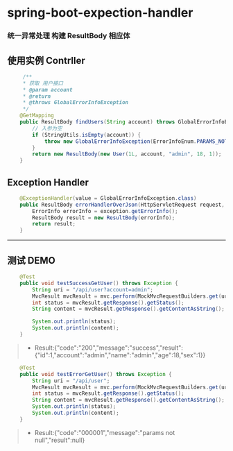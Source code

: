 # spring-boot-expection-handler

### 统一异常处理 构建 ResultBody 相应体

## 使用实例 Contrller

```java
     /**
     * 获取 用户接口
     * @param account
     * @return
     * @throws GlobalErrorInfoException
     */
    @GetMapping
    public ResultBody findUsers(String account) throws GlobalErrorInfoException {
        // 入参为空
        if (StringUtils.isEmpty(account)) {
            throw new GlobalErrorInfoException(ErrorInfoEnum.PARAMS_NOT_NULL);
        }
        return new ResultBody(new User(1L, account, "admin", 18, 1));
    }
```

## Exception Handler

```java
    @ExceptionHandler(value = GlobalErrorInfoException.class)
    public ResultBody errorHandlerOverJson(HttpServletRequest request, GlobalErrorInfoException exception) {
        ErrorInfo errorInfo = exception.getErrorInfo();
        ResultBody result = new ResultBody(errorInfo);
        return result;
    }
```
-----


## 测试 DEMO

```java
    @Test
    public void testSuccessGetUser() throws Exception {
        String uri = "/api/user?account=admin";
        MvcResult mvcResult = mvc.perform(MockMvcRequestBuilders.get(uri).accept(MediaType.APPLICATION_JSON)).andReturn();
        int status = mvcResult.getResponse().getStatus();
        String content = mvcResult.getResponse().getContentAsString();

        System.out.println(status);
        System.out.println(content);
    }
```
> * Result:{"code":"200","message":"success","result":{"id":1,"account":"admin","name":"admin","age":18,"sex":1}}


```java
    @Test
    public void testErrorGetUser() throws Exception {
        String uri = "/api/user";
        MvcResult mvcResult = mvc.perform(MockMvcRequestBuilders.get(uri).accept(MediaType.APPLICATION_JSON)).andReturn();
        int status = mvcResult.getResponse().getStatus();
        String content = mvcResult.getResponse().getContentAsString();
        System.out.println(status);
        System.out.println(content);
    }
```
> * Result:{"code":"000001","message":"params not null","result":null}